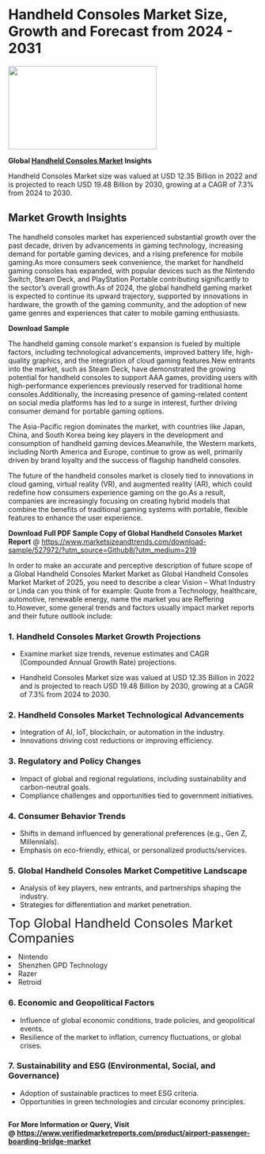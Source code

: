 <H1>Handheld Consoles Market Size, Growth and Forecast from 2024 - 2031</H1><img class="aligncenter size-medium wp-image-584254" src="https://thirdeyenews.in/wp-content/uploads/2024/09/Global-Market-Research-300x168.jpeg" alt="" width="300" height="168" /><p><strong>Global&nbsp;<a href="https://www.marketsizeandtrends.com/download-sample/527972/?utm_source=Github8j?utm_medium=219">Handheld Consoles Market</a> Insights</strong></p><p>Handheld Consoles Market size was valued at USD 12.35 Billion in 2022 and is projected to reach USD 19.48 Billion by 2030, growing at a CAGR of 7.3% from 2024 to 2030.</p><p><h2>Market Growth Insights</h2> <p>The handheld consoles market has experienced substantial growth over the past decade, driven by advancements in gaming technology, increasing demand for portable gaming devices, and a rising preference for mobile gaming.As more consumers seek convenience, the market for handheld gaming consoles has expanded, with popular devices such as the Nintendo Switch, Steam Deck, and PlayStation Portable contributing significantly to the sector’s overall growth.As of 2024, the global handheld gaming market is expected to continue its upward trajectory, supported by innovations in hardware, the growth of the gaming community, and the adoption of new game genres and experiences that cater to mobile gaming enthusiasts.</p> <p><strong>Download Sample</strong></p> <p>The handheld gaming console market's expansion is fueled by multiple factors, including technological advancements, improved battery life, high-quality graphics, and the integration of cloud gaming features.New entrants into the market, such as Steam Deck, have demonstrated the growing potential for handheld consoles to support AAA games, providing users with high-performance experiences previously reserved for traditional home consoles.Additionally, the increasing presence of gaming-related content on social media platforms has led to a surge in interest, further driving consumer demand for portable gaming options.</p> <p>The Asia-Pacific region dominates the market, with countries like Japan, China, and South Korea being key players in the development and consumption of handheld gaming devices.Meanwhile, the Western markets, including North America and Europe, continue to grow as well, primarily driven by brand loyalty and the success of flagship handheld consoles.</p> <p>The future of the handheld consoles market is closely tied to innovations in cloud gaming, virtual reality (VR), and augmented reality (AR), which could redefine how consumers experience gaming on the go.As a result, companies are increasingly focusing on creating hybrid models that combine the benefits of traditional gaming systems with portable, flexible features to enhance the user experience.</p> <p><span class=""><strong>Download Full PDF Sample Copy of Global Handheld Consoles Market Report</strong> @ <a href="https://www.marketsizeandtrends.com/download-sample/527972/?utm_source=Github8j?utm_medium=219" target="_blank">https://www.marketsizeandtrends.com/download-sample/527972/?utm_source=Github8j?utm_medium=219</a></span></p><p>In order to make an accurate and perceptive description of future scope of a Global&nbsp;Handheld Consoles Market Market as Global&nbsp;Handheld Consoles Market Market of 2025, you need to describe a clear Vision &ndash; What Industry or Linda can you think of for example: Quote from a Technology, healthcare, automotive, renewable energy, name the market you are Reffering to.However, some general trends and factors usually impact market reports and their future outlook include:</p><h3>1.&nbsp;<strong>Handheld Consoles Market Growth Projections</strong></h3><ul><li>Examine market size trends, revenue estimates and CAGR (Compounded Annual Growth Rate) projections.</li><li><p>Handheld Consoles Market size was valued at USD 12.35 Billion in 2022 and is projected to reach USD 19.48 Billion by 2030, growing at a CAGR of 7.3% from 2024 to 2030.</p></li></ul><h3>2.&nbsp;<strong>Handheld Consoles Market Technological Advancements</strong></h3><ul><li>Integration of AI, IoT, blockchain, or automation in the industry.</li><li>Innovations driving cost reductions or improving efficiency.</li></ul><h3>3.&nbsp;<strong>Regulatory and Policy Changes</strong></h3><ul><li>Impact of global and regional regulations, including sustainability and carbon-neutral goals.</li><li>Compliance challenges and opportunities tied to government initiatives.</li></ul><h3>4.&nbsp;<strong>Consumer Behavior Trends</strong></h3><ul><li>Shifts in demand influenced by generational preferences (e.g., Gen Z, Millennials).</li><li>Emphasis on eco-friendly, ethical, or personalized products/services.</li></ul><h3>5.&nbsp;<strong>Global Handheld Consoles Market Competitive Landscape</strong></h3><ul><li>Analysis of key players, new entrants, and partnerships shaping the industry.</li><li>Strategies for differentiation and market penetration.</li></ul><p data-pm-slice="1 1 []"><span style="color: inherit; font-family: inherit; font-size: 25px;">Top Global Handheld Consoles Market Companies</span></p><div class="" data-test-id=""><p><li>Nintendo</li><li> Shenzhen GPD Technology</li><li> Razer</li><li> Retroid</li></p></div><h3>6.&nbsp;<strong>Economic and Geopolitical Factors</strong></h3><ul><li>Influence of global economic conditions, trade policies, and geopolitical events.</li><li>Resilience of the market to inflation, currency fluctuations, or global crises.</li></ul><h3>7.&nbsp;<strong>Sustainability and ESG (Environmental, Social, and Governance)</strong></h3><ul><li>Adoption of sustainable practices to meet ESG criteria.</li><li>Opportunities in green technologies and circular economy principles.</li></ul><h2><strong style="font-size: 14px;">For More Information or Query, Visit @&nbsp;</strong><a style="background-color: #ffffff; font-size: 14px;" href="https://www.marketsizeandtrends.com/report/handheld-consoles-market/" target="_blank">https://www.verifiedmarketreports.com/product/airport-passenger-boarding-bridge-market</a></h2>